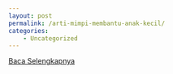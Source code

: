 ```yaml
---
layout: post
permalink: /arti-mimpi-membantu-anak-kecil/
categories:
    - Uncategorized
---
```


[Baca Selengkapnya](/07)